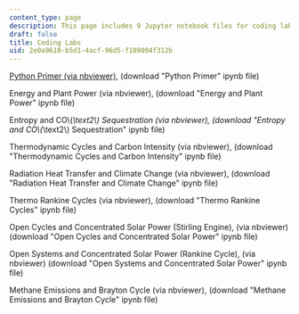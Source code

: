 ```yaml
---
content_type: page
description: This page includes 9 Jupyter notebook files for coding labs.
draft: false
title: Coding Labs
uid: 2e0a9610-b5d1-4acf-96d5-f109004f312b
---
```

[Python Primer (via nbviewer)](https://nbviewer.org/urls/draft.ocw.mit.edu/courses/res-2-008-thermodynamics-and-climate-change-summer-2020/MITRes-2-008Su22_coding0.ipynb), (download "Python Primer" ipynb file)

Energy and Plant Power (via nbviewer), (download "Energy and Plant Power" ipynb file)

Entropy and CO\\(_\text2\\) Sequestration (via nbviewer), (download "Entropy and CO\\(_\text2\\) Sequestration" ipynb file)

Thermodynamic Cycles and Carbon Intensity (via nbviewer), (download "Thermodynamic Cycles and Carbon Intensity" ipynb file)

Radiation Heat Transfer and Climate Change (via nbviewer), (download "Radiation Heat Transfer and Climate Change" ipynb file)

Thermo Rankine Cycles (via nbviewer), (download "Thermo Rankine Cycles" ipynb file)

Open Cycles and Concentrated Solar Power (Stirling Engine), (via nbviewer) (download "Open Cycles and Concentrated Solar Power" ipynb file)

Open Systems and Concentrated Solar Power (Rankine Cycle), (via nbviewer) (download "Open Systems and Concentrated Solar Power" ipynb file)

Methane Emissions and Brayton Cycle (via nbviewer), (download "Methane Emissions and Brayton Cycle" ipynb file)